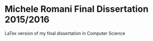 # Michele Romani Final Dissertation 2015/2016
LaTex version of my final dissertation in Computer Science
